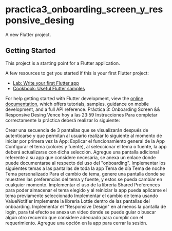 # practica3_onboarding_screen_y_responsive_desing

A new Flutter project.

## Getting Started

This project is a starting point for a Flutter application.

A few resources to get you started if this is your first Flutter project:

- [Lab: Write your first Flutter app](https://docs.flutter.dev/get-started/codelab)
- [Cookbook: Useful Flutter samples](https://docs.flutter.dev/cookbook)

For help getting started with Flutter development, view the
[online documentation](https://docs.flutter.dev/), which offers tutorials,
samples, guidance on mobile development, and a full API reference.
Práctica 3: Onboarding Screen && Responsive Desing
Vence hoy a las 23:59
Instrucciones
Para completar correctamente la práctica deberá realizar lo siguiente:

Crear una secuencia de 3 pantallas que se visualizarán después de autenticarse y que permitan al usuario realizar lo siguiente al momento de iniciar por primera vez la App:
Explicar el funcionamiento general de la App
Configurar el tema (colores y fuente), al seleccionar el tema o fuente, la app deberá actualizarse con dicha selección.
Agregue una pantalla adicional referente a su app que considere necesaria, se anexa un enlace donde puede documentarse al respecto del uso del "onboarding".
Implementar los siguientes temas a las pantallas de toda la app
Tema de día
Tema de noche
Tema personalizado
Para el cambio de tema, genere una pantalla donde se muestren las preferencias del tema y fuente, y estos se pueda cambiar en cualquier momento.
Implementar el uso de la librería Shared Preferences para poder almacenar el tema elegido y al reiniciar la app pueda aplicarse el tema previamente seleccionado
Implementar el cambio de tema usando ValueNotifier
Implemente la librería Lottie dentro de las pantallas del onboarding.
Implementar el "Responsive Design" en al menos la pantalla de login, para tal efecto se anexa un video donde se puede guiar o buscar algún otro recuerdo que considere adecuado para cumplir con el requerimiento.
Agregue una opción en la app para cerrar la sesión.

